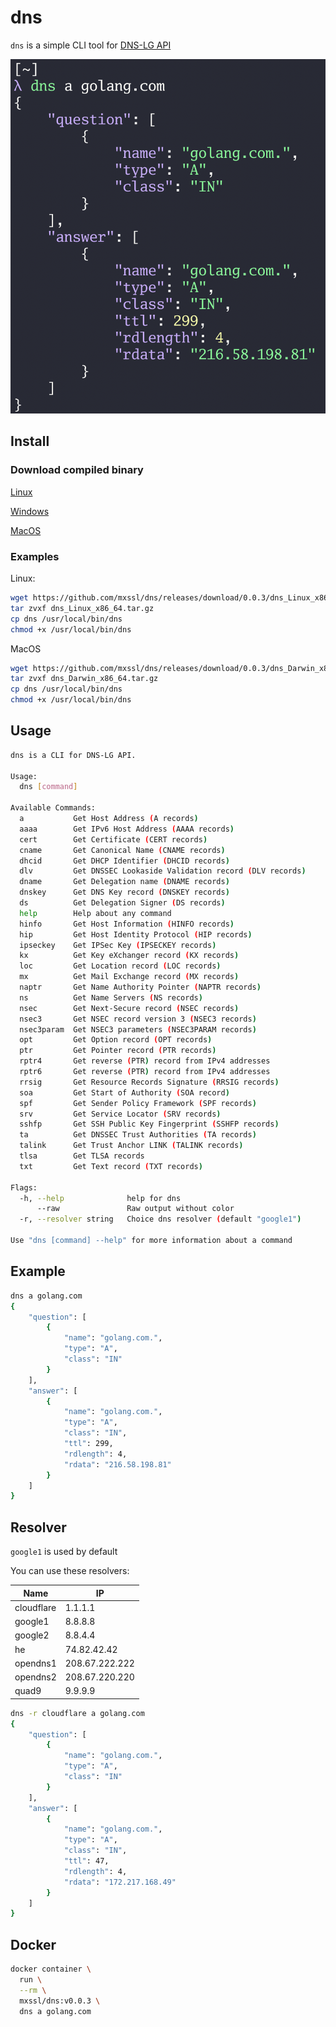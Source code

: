 # dns

`dns` is a simple CLI tool for [DNS-LG API](http://www.dns-lg.com)

![screen](./screen.png)

## Install

### Download compiled binary

[Linux](https://github.com/mxssl/dns/releases/download/0.0.3/dns_Linux_x86_64.tar.gz)

[Windows](https://github.com/mxssl/dns/releases/download/0.0.3/dns_Windows_x86_64.tar.gz)

[MacOS](https://github.com/mxssl/dns/releases/download/0.0.3/dns_Darwin_x86_64.tar.gz)

### Examples

Linux:

```bash
wget https://github.com/mxssl/dns/releases/download/0.0.3/dns_Linux_x86_64.tar.gz
tar zvxf dns_Linux_x86_64.tar.gz
cp dns /usr/local/bin/dns
chmod +x /usr/local/bin/dns
```

MacOS

```bash
wget https://github.com/mxssl/dns/releases/download/0.0.3/dns_Darwin_x86_64.tar.gz
tar zvxf dns_Darwin_x86_64.tar.gz
cp dns /usr/local/bin/dns
chmod +x /usr/local/bin/dns
```

## Usage

```bash
dns is a CLI for DNS-LG API.

Usage:
  dns [command]

Available Commands:
  a           Get Host Address (A records)
  aaaa        Get IPv6 Host Address (AAAA records)
  cert        Get Certificate (CERT records)
  cname       Get Canonical Name (CNAME records)
  dhcid       Get DHCP Identifier (DHCID records)
  dlv         Get DNSSEC Lookaside Validation record (DLV records)
  dname       Get Delegation name (DNAME records)
  dnskey      Get DNS Key record (DNSKEY records)
  ds          Get Delegation Signer (DS records)
  help        Help about any command
  hinfo       Get Host Information (HINFO records)
  hip         Get Host Identity Protocol (HIP records)
  ipseckey    Get IPSec Key (IPSECKEY records)
  kx          Get Key eXchanger record (KX records)
  loc         Get Location record (LOC records)
  mx          Get Mail Exchange record (MX records)
  naptr       Get Name Authority Pointer (NAPTR records)
  ns          Get Name Servers (NS records)
  nsec        Get Next-Secure record (NSEC records)
  nsec3       Get NSEC record version 3 (NSEC3 records)
  nsec3param  Get NSEC3 parameters (NSEC3PARAM records)
  opt         Get Option record (OPT records)
  ptr         Get Pointer record (PTR records)
  rptr4       Get reverse (PTR) record from IPv4 addresses
  rptr6       Get reverse (PTR) record from IPv4 addresses
  rrsig       Get Resource Records Signature (RRSIG records)
  soa         Get Start of Authority (SOA record)
  spf         Get Sender Policy Framework (SPF records)
  srv         Get Service Locator (SRV records)
  sshfp       Get SSH Public Key Fingerprint (SSHFP records)
  ta          Get DNSSEC Trust Authorities (TA records)
  talink      Get Trust Anchor LINK (TALINK records)
  tlsa        Get TLSA records
  txt         Get Text record (TXT records)

Flags:
  -h, --help              help for dns
      --raw               Raw output without color
  -r, --resolver string   Choice dns resolver (default "google1")

Use "dns [command] --help" for more information about a command
```

## Example

```sh
dns a golang.com
{
    "question": [
        {
            "name": "golang.com.",
            "type": "A",
            "class": "IN"
        }
    ],
    "answer": [
        {
            "name": "golang.com.",
            "type": "A",
            "class": "IN",
            "ttl": 299,
            "rdlength": 4,
            "rdata": "216.58.198.81"
        }
    ]
}
```

## Resolver

`google1` is used by default

You can use these resolvers:

| Name | IP |
|---|---|
| cloudflare | 1.1.1.1 |
| google1 | 8.8.8.8 |
| google2 | 8.8.4.4 |
| he | 74.82.42.42 |
| opendns1 | 208.67.222.222 |
| opendns2 | 208.67.220.220 |
| quad9 | 9.9.9.9 |

```sh
dns -r cloudflare a golang.com
{
    "question": [
        {
            "name": "golang.com.",
            "type": "A",
            "class": "IN"
        }
    ],
    "answer": [
        {
            "name": "golang.com.",
            "type": "A",
            "class": "IN",
            "ttl": 47,
            "rdlength": 4,
            "rdata": "172.217.168.49"
        }
    ]
}
```

## Docker

```sh
docker container \
  run \
  --rm \
  mxssl/dns:v0.0.3 \
  dns a golang.com
```
